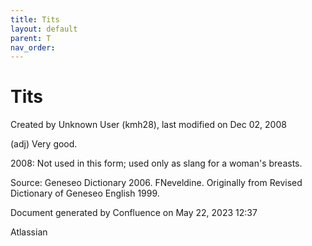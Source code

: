 ```yaml
---
title: Tits
layout: default
parent: T
nav_order:
---
```


# Tits

Created by  Unknown User (kmh28), last modified on Dec 02, 2008

(adj) Very good.

2008: Not used in this form; used only as slang for a woman's breasts.

Source: Geneseo Dictionary 2006. FNeveldine. Originally from Revised Dictionary of Geneseo English 1999. 

Document generated by Confluence on May 22, 2023 12:37

Atlassian

